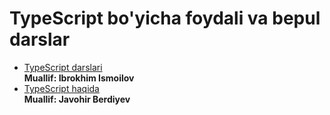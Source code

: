# TypeScript bo'yicha foydali va bepul darslar

- [TypeScript darslari](https://www.youtube.com/watch?v=TFfi9XqbofA&list=PLXJSt32YUa4XhPyr5-m50_8LELd5c1-AT) <br/>
**Muallif: Ibrokhim Ismoilov**
- [TypeScript haqida](https://www.youtube.com/watch?v=iw1tDb7zK44&list=PL2MpNQ8oxLThrw74105Xr-Q5V5ceJU1Ml) <br/>
**Muallif: Javohir Berdiyev**
